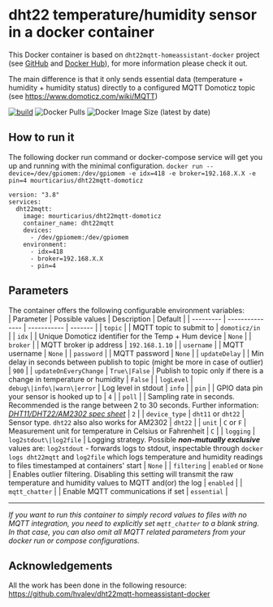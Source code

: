 # dht22 temperature/humidity sensor in a docker container

This Docker container is based on `dht22mqtt-homeassistant-docker` project (see [GitHub](https://github.com/hvalev/dht22mqtt-homeassistant-docker) and [Docker Hub](https://hub.docker.com/r/hvalev/dht22mqtt-homeassistant)), for more information please check it out.

The main difference is that it only sends essential data (temperature + humidity + humidity status) directly to a configured MQTT Domoticz topic (see https://www.domoticz.com/wiki/MQTT)

[![build](https://github.com/Mourticarius/dht22mqtt-domoticz-docker/actions/workflows/build.yml/badge.svg)](https://github.com/Mourticarius/dht22mqtt-domoticz-docker/actions/workflows/build.yml)
![Docker Pulls](https://img.shields.io/docker/pulls/mourticarius/dht22mqtt-domoticz)
![Docker Image Size (latest by date)](https://img.shields.io/docker/image-size/mourticarius/dht22mqtt-domoticz)

## How to run it

The following docker run command or docker-compose service will get you up and running with the minimal configuration.
`docker run --device=/dev/gpiomem:/dev/gpiomem -e idx=418 -e broker=192.168.X.X -e pin=4 mourticarius/dht22mqtt-domoticz`

```
version: "3.8"
services:
  dht22mqtt:
    image: mourticarius/dht22mqtt-domoticz
    container_name: dht22mqtt
    devices:
      - /dev/gpiomem:/dev/gpiomem
    environment:
      - idx=418
      - broker=192.168.X.X
      - pin=4
```

## Parameters

The container offers the following configurable environment variables:</br>
| Parameter | Possible values | Description | Default |
| --------- | --------------- | ----------- | ------- |
| `topic` | | MQTT topic to submit to | `domoticz/in` |
| `idx` | | Unique Domoticz identifier for the Temp + Hum device | `None` |
| `broker` | | MQTT broker ip address | `192.168.1.10` |
| `username` | | MQTT username | `None` |
| `password` | | MQTT password | `None` |
| `updateDelay` | | Min delay in seconds between publish to topic (might be more in case of outlier) | `900` |
| `updateOnEveryChange` | `True\|False` | Publish to topic only if there is a change in temperature or humidity | `False` |
| `logLevel` | `debug\|info\|warn\|error` | Log level in stdout | `info` |
| `pin` | | GPIO data pin your sensor is hooked up to | `4` |
| `poll` | | Sampling rate in seconds. Recommended is the range between 2 to 30 seconds. Further information: [_DHT11/DHT22/AM2302 spec sheet_](https://lastminuteengineers.com/dht11-dht22-arduino-tutorial/) | `2` |
| `device_type` | `dht11` or `dht22` | Sensor type. `dht22` also also works for AM2302 | `dht22` |
| `unit` | `C` or `F` | Measurement unit for temperature in Celsius or Fahrenheit | `C` |
| `logging` | `log2stdout\|log2file` | Logging strategy. Possible **_non-mutually exclusive_** values are: `log2stdout` - forwards logs to stdout, inspectable through `docker logs dht22mqtt` and `log2file` which logs temperature and humidity readings to files timestamped at containers' start | `None` |
| `filtering` | `enabled` or `None` | Enables outlier filtering. Disabling this setting will transmit the raw temperature and humidity values to MQTT and(or) the log | `enabled` |
| `mqtt_chatter` | | Enable MQTT communications if set | `essential` |

---

_If you want to run this container to simply record values to files with no MQTT integration, you need to explicitly set `mqtt_chatter` to a blank string. In that case, you can also omit all MQTT related parameters from your docker run or compose configurations._ </br>

## Acknowledgements

All the work has been done in the following resource: </br>
https://github.com/hvalev/dht22mqtt-homeassistant-docker </br>
